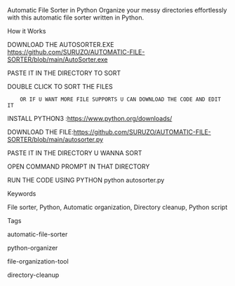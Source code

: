 Automatic File Sorter in Python
Organize your messy directories effortlessly with this automatic file sorter written in Python.

How it Works

DOWNLOAD THE AUTOSORTER.EXE    https://github.com/SURUZO/AUTOMATIC-FILE-SORTER/blob/main/AutoSorter.exe

PASTE IT IN THE DIRECTORY TO SORT 

DOUBLE CLICK TO SORT THE FILES

        OR IF U WANT MORE FILE SUPPORTS U CAN DOWNLOAD THE CODE AND EDIT IT


INSTALL PYTHON3 :https://www.python.org/downloads/

DOWNLOAD THE FILE:https://github.com/SURUZO/AUTOMATIC-FILE-SORTER/blob/main/autosorter.py

PASTE IT IN THE DIRECTORY U WANNA SORT

OPEN COMMAND PROMPT IN THAT DIRECTORY 

RUN THE CODE USING PYTHON python autosorter.py


Keywords


File sorter, Python, Automatic organization, Directory cleanup, Python script


Tags

automatic-file-sorter

python-organizer

file-organization-tool

directory-cleanup
